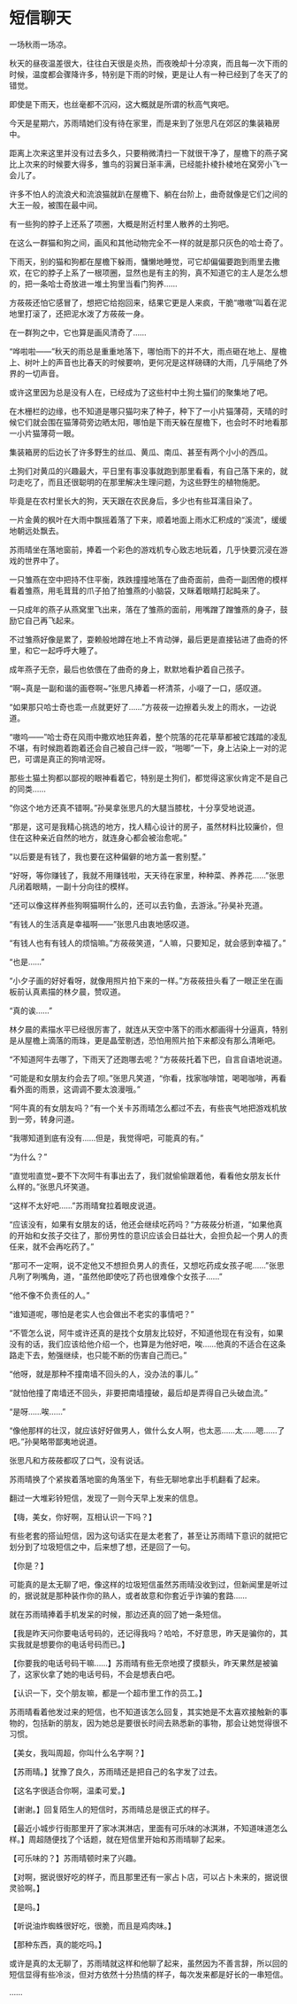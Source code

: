 # 短信聊天

一场秋雨一场凉。

秋天的昼夜温差很大，往往白天很是炎热，而夜晚却十分凉爽，而且每一次下雨的时候，温度都会骤降许多，特别是下雨的时候，更是让人有一种已经到了冬天了的错觉。

即使是下雨天，也丝毫都不沉闷，这大概就是所谓的秋高气爽吧。

今天是星期六，苏雨晴她们没有待在家里，而是来到了张思凡在郊区的集装箱房中。

距离上次来这里并没有过去多久，只要稍微清扫一下就很干净了，屋檐下的燕子窝比上次来的时候要大得多，雏鸟的羽翼日渐丰满，已经能扑棱扑棱地在窝旁小飞一会儿了。

许多不怕人的流浪犬和流浪猫就趴在屋檐下、躺在台阶上，曲奇就像是它们之间的大王一般，被围在最中间。

有一些狗的脖子上还系了项圈，大概是附近村里人散养的土狗吧。

在这么一群猫和狗之间，画风和其他动物完全不一样的就是那只灰色的哈士奇了。

下雨天，别的猫和狗都在屋檐下躲雨，慵懒地睡觉，可它却偏偏要跑到雨里去撒欢，在它的脖子上系了一根项圈，显然也是有主的狗，真不知道它的主人是怎么想的，把一条哈士奇放进一堆土狗里当看门狗养……

方莜莜还怕它感冒了，想把它给抱回来，结果它更是人来疯，干脆“嗷嗷”叫着在泥地里打滚了，还把泥水泼了方莜莜一身。

在一群狗之中，它也算是画风清奇了……

“哗啦啦——”秋天的雨总是重重地落下，哪怕雨下的并不大，雨点砸在地上、屋檐上、树叶上的声音也比春天的时候要响，更何况是这样磅礴的大雨，几乎隔绝了外界的一切声音。

或许这里因为总是没有人在，已经成为了这些村中土狗土猫们的聚集地了吧。

在木栅栏的边缘，也不知道是哪只猫叼来了种子，种下了一小片猫薄荷，天晴的时候它们就会围在猫薄荷旁边晒太阳，哪怕是下雨天躲在屋檐下，也会时不时地看那一小片猫薄荷一眼。

集装箱房的后边长了许多野生的丝瓜、黄瓜、南瓜、甚至有两个小小的西瓜。

土狗们对黄瓜的兴趣最大，平日里有事没事就跑到那里看看，有自己落下来的，就叼走吃了，而且还很聪明的在那里解决生理问题，为这些野生的植物施肥。

毕竟是在农村里长大的狗，天天跟在农民身后，多少也有些耳濡目染了。

一片金黄的枫叶在大雨中飘摇着落了下来，顺着地面上雨水汇积成的“溪流”，缓缓地朝远处飘去。

苏雨晴坐在落地窗前，捧着一个彩色的游戏机专心致志地玩着，几乎快要沉浸在游戏的世界中了。

一只雏燕在空中把持不住平衡，跌跌撞撞地落在了曲奇面前，曲奇一副困倦的模样看着雏燕，用毛茸茸的爪子拍了拍雏燕的小脑袋，又眯着眼睛打起盹来了。

一只成年的燕子从燕窝里飞出来，落在了雏燕的面前，用嘴蹭了蹭雏燕的身子，鼓励它自己再飞起来。

不过雏燕好像是累了，耍赖般地蹲在地上不肯动弹，最后更是直接钻进了曲奇的怀里，和它一起呼呼大睡了。

成年燕子无奈，最后也依偎在了曲奇的身上，默默地看护着自己孩子。

“啊~真是一副和谐的画卷啊~”张思凡捧着一杯清茶，小啜了一口，感叹道。

“如果那只哈士奇也乖一点就更好了……”方莜莜一边擦着头发上的雨水，一边说道。

“嗷呜——”哈士奇在风雨中撒欢地狂奔着，整个院落的花花草草都被它践踏的凌乱不堪，有时候跑着跑着还会自己被自己绊一跤，“啪唧”一下，身上沾染上一对的泥巴，可谓是真正的狗啃泥呀。

那些土猫土狗都以鄙视的眼神看着它，特别是土狗们，都觉得这家伙肯定不是自己的同类……

“你这个地方还真不错啊。”孙昊拿张思凡的大腿当膝枕，十分享受地说道。

“那是，这可是我精心挑选的地方，找人精心设计的房子，虽然材料比较廉价，但住在这种亲近自然的地方，就连身心都会被治愈呢。”

“以后要是有钱了，我也要在这种偏僻的地方盖一套别墅。”

“好呀，等你赚钱了，我就不用赚钱啦，天天待在家里，种种菜、养养花……”张思凡闭着眼睛，一副十分向往的模样。

“还可以像这样养些狗啊猫啊什么的，还可以去钓鱼，去游泳。”孙昊补充道。

“有钱人的生活真是幸福啊——”张思凡由衷地感叹道。

“有钱人也有有钱人的烦恼嘛。”方莜莜笑道，“人嘛，只要知足，就会感到幸福了。”

“也是……”

“小夕子画的好好看呀，就像用照片拍下来的一样。”方莜莜扭头看了一眼正坐在画板前认真素描的林夕晨，赞叹道。

“真的诶……”

林夕晨的素描水平已经很厉害了，就连从天空中落下的雨水都画得十分逼真，特别是从屋檐上滴落的雨珠，更是晶莹剔透，恐怕用照片拍下来都没有那么清晰吧。

“不知道阿牛去哪了，下雨天了还跑哪去呢？”方莜莜托着下巴，自言自语地说道。

“可能是和女朋友约会去了呗。”张思凡笑道，“你看，找家咖啡馆，喝喝咖啡，再看看外面的雨景，这调调不要太浪漫哦。”

“阿牛真的有女朋友吗？”有一个关卡苏雨晴怎么都过不去，有些丧气地把游戏机放到一旁，转身问道。

“我哪知道到底有没有……但是，我觉得吧，可能真的有。”

“为什么？”

“直觉啦直觉~要不下次阿牛有事出去了，我们就偷偷跟着他，看看他女朋友长什么样的。”张思凡坏笑道。

“这样不太好吧……”苏雨晴耷拉着眼皮说道。

“应该没有，如果有女朋友的话，他还会继续吃药吗？”方莜莜分析道，“如果他真的开始和女孩子交往了，那份男性的意识应该会日益壮大，会担负起一个男人的责任来，就不会再吃药了。”

“那可不一定啊，说不定他又不想担负男人的责任，又想吃药成女孩子呢……”张思凡咧了咧嘴角，道，“虽然他即使吃了药也很难像个女孩子……”

“他不像不负责任的人。”

“谁知道呢，哪怕是老实人也会做出不老实的事情吧？”

“不管怎么说，阿牛或许还真的是找个女朋友比较好，不知道他现在有没有，如果没有的话，我们应该给他介绍一个，也算是为他好吧，唉……他真的不适合在这条路走下去，勉强继续，也只能不断的伤害自己而已。”

“他呀，就是那种不撞南墙不回头的人，没办法的事儿。”

“就怕他撞了南墙还不回头，非要把南墙撞破，最后却是弄得自己头破血流。”

“是呀……唉……”

“像他那样的壮汉，就应该好好做男人，做什么女人啊，也太恶……太……嗯……了吧。”孙昊略带鄙夷地说道。

张思凡和方莜莜都叹了口气，没有说话。

苏雨晴换了个紧挨着落地窗的角落坐下，有些无聊地拿出手机翻看了起来。

翻过一大堆彩铃短信，发现了一则今天早上发来的信息。

【嗨，美女，你好啊，互相认识一下吗？】

有些老套的搭讪短信，因为这句话实在是太老套了，甚至让苏雨晴下意识的就把它划分到了垃圾短信之中，后来想了想，还是回了一句。

【你是？】

可能真的是太无聊了吧，像这样的垃圾短信虽然苏雨晴没收到过，但新闻里是听过的，据说就是那种装作你的熟人，或者故意和你套近乎诈骗的套路……

就在苏雨晴捧着手机发呆的时候，那边还真的回了她一条短信。

【我是昨天问你要电话号码的，还记得我吗？哈哈，不好意思，昨天是骗你的，其实我就是想要你的电话号码而已。】

【你要我的电话号码干嘛……】苏雨晴有些无奈地摸了摸额头，昨天果然是被骗了，这家伙拿了她的电话号码，不会是想表白吧。

【认识一下，交个朋友嘛，都是一个超市里工作的员工。】

苏雨晴看着他发过来的短信，也不知道该怎么回复，其实她是不太喜欢接触新的事物的，包括新的朋友，因为她总是要很长时间去熟悉新的事物，那会让她觉得很不习惯。

【美女，我叫周超，你叫什么名字啊？】

【苏雨晴。】犹豫了良久，苏雨晴还是把自己的名字发了过去。

【这名字很适合你啊，温柔可爱。】

【谢谢。】回复陌生人的短信时，苏雨晴总是很正式的样子。

【最近小城步行街那里开了家冰淇淋店，里面有可乐味的冰淇淋，不知道味道怎么样。】周超随便找了个话题，就在短信里开始和苏雨晴聊了起来。

【可乐味的？】苏雨晴顿时来了兴趣。

【对啊，据说很好吃的样子，而且那里还有一家占卜店，可以占卜未来的，据说很灵验啊。】

【是吗。】

【听说油炸蜘蛛很好吃，很脆，而且是鸡肉味。】

【那种东西，真的能吃吗。】

或许是真的太无聊了，苏雨晴就这样和他聊了起来，虽然因为不善言辞，所以回的短信显得有些冷淡，但对方依然十分热情的样子，每次发来都是好长的一串短信。

……
